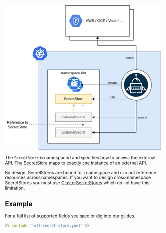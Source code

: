 ![SecretStore](../pictures/diagrams-high-level-ns-detail.png)


The `SecretStore` is namespaced and specifies how to access the external API.
The SecretStore maps to exactly one instance of an external API.

By design, SecretStores are bound to a namespace and can not reference resources across namespaces.
If you want to design cross-namespace SecretStores you must use [ClusterSecretStores](./clustersecretstore.md) which do not have this limitation.

## Example

For a full list of supported fields see [spec](./spec.md) or dig into our [guides](../guides).

``` yaml
{% include 'full-secret-store.yaml' %}
```
